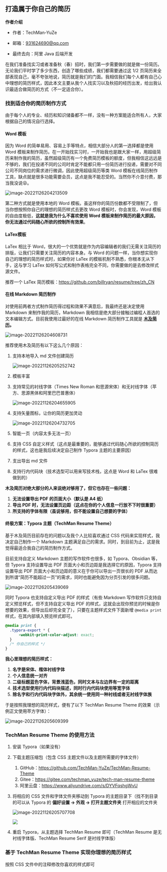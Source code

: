 ## 打造属于你自己的简历

**作者介绍**

- 作者：TechMan-YuZe

- 邮箱：931624690@qq.com

- 最终去向：阿里  Java 后端开发


在我们准备找实习或者准备秋（春）招时，我们第一步需要做的就是做一份简历。无论我们平时学了多少东西，创造了哪些成绩，我们都需要通过这 1/2 页简历来全部表现自己，毫不夸张地说，简历就是我们的门面。我相信我们每个人都有自己心中理想的简历样式，因此本文主要从我个人找实习以及秋招的经历出发，给出我认识最适合做简历的方式（不一定适合你）。

### 找到适合你的简历制作方式

由于每个人的专业、经历和知识储备都不一样，没有一种方案能适合所有人，大家根据自己的情况自行选择。

#### Word 模板

因为 Word 的简单易用、容易上手等特点，相信大部分人的第一选择都是使用 Word 模板来制作简历。在一开始找实习时，一开始我也是跟大家一样，用超级简历来制作我的简历，虽然超级简历有一个免费简历模板的额度，但我相信这远远是不够的，我们在投递不同的公司时肯定不能都只用一份简历进行投递，需要对不同公司不同岗位的需求进行微调，因此使用超级简历等类 Word 模板在线简历制作工具，缺点就是很多功能需要会员，这点是我不能忍受的。当然你不介意付费，那当我没说😝。

![image-20221126204213509](https://images-yuze.oss-cn-hangzhou.aliyuncs.com/img/202211262042541.png)

第二种方式就是使用本地的 Word 模板。虽这样你的简历份数都不受限制了，但当你想按照你自己的理想的简历样式去更改 Word 模板时，你会发现，Word 模板的自由度极低，**这就是我为什么不喜欢使用 Word 模板来制作简历的最大原因，你无法通过代码随心所欲的控制所有效果**。



#### LaTex模板

LaTex 相比于 Word，很大的一个优势就是作为内容编辑者的我们无需关注简历的排版，让我们只需要关注简历的内容本身。与 Word 的问题一样，当你想实现你自己的理想的简历样式时，如果你对 LaTex 的模板机制不熟悉，你根本无从下手，这与学习 LaTex 如何写公式和制作表格完全不同，你需要做的是去修改样式源文件。

推荐一个 LaTex 简历模板：https://github.com/billryan/resume/tree/zh_CN



#### 在线 Markdown 简历制作

对使用前两者方式制作简历得过程和效果不满意后，我最终还是决定使用 Markdown 来制作我的简历，Markdown 我相信是绝大部分接触过编程人首选的文本编辑方式。目前我使用过最好的在线 Markdown 简历制作工具就是 [**木及简历**](https://www.mujicv.com/)**。**

![image-20221126204608731](https://images-yuze.oss-cn-hangzhou.aliyuncs.com/img/202211262046878.png)

推荐使用木及简历有以下这么几个原因：

1. 支持本地导入 md 文件创建简历

   ![image-20221126205252742](https://images-yuze.oss-cn-hangzhou.aliyuncs.com/img/202211262052823.png)

2. 模板丰富

3. 支持常见的衬线字体（Times New Roman 和思源宋体）和无衬线字体（苹方、思源黑体和阿里巴巴普惠体）

   ![image-20221126204655905](https://images-yuze.oss-cn-hangzhou.aliyuncs.com/img/202211262046933.png)

4. 支持矢量图标，让你的简历更加灵动

   ![image-20221126204732705](https://images-yuze.oss-cn-hangzhou.aliyuncs.com/img/202211262047790.png)

5. 智能一页（内容太多无法一页）

6. 支持 CSS 自定义样式（这点是最重要的，能够通过代码随心所欲的控制简历的样式，这也是我后续决定自己制作 Typora 主题的主要原因）

7. 支出导出 md 文件

8. 支持行内代码块（技术选型可以用来写技术栈，这点是 Word 和 LaTex 很难做到的）

**木及简历对绝大部分的人来说绝对够用了，但它也存在一些问题：**

1. **无法设置导出 PDF 的页面大小（默认是 A4 纸）**
2. **导出 PDF 时，无法设置页边距（这点在你的个人信息一行放不下时很重要）**
3. **所支持的字体有限（虽说够用，但不能设置自己想要的字体）**



#### 终极方案：Typora 主题（TechMan Resume Theme）

基于木及简历目前存在的问题以及我个人比较喜欢通过 CSS 代码来实现样式，我决定自己制作一个 Markdown 主题满足自己的需求。同时，到目前为止，这是我觉得最适合我自己的简历制作方式。

目前支持自定义 Markdown 主题的写作软件也很多，如 Typora、Obsidian 等，但 Typora 支持设置导出 PDF 页面大小和页边距是我选择它的原因，Typora 支持设置导出 PDF 页面大小和页边距的意义在于你可以导出一页很长的 PDF 从而达到所谓“简历不能超过一页”的需求，同时也能避免因为分页引发的很多问题。

![image-20221126205439069](https://images-yuze.oss-cn-hangzhou.aliyuncs.com/img/202211262054257.png)

同时 Typora 也支持自定义导出 PDF 的样式（有些 Markdown 写作软件只支持自定义预览样式，但不支持自定义导出 PDF 的样式，这就会出现你预览的时候是你想要的效果，但导出后却完全变了），只要在主题样式文件下面新增 `@media print` 样式，在其内部填入预览样式即可。

```CSS
@media print {
  .typora-export * {
      -webkit-print-color-adjust: exact;
  }
  /* 你自己的样式 */
}
```

**我心里理想的简历样式：**

1. **名字是宋体、楷体衬线字体**
2. **个人信息统一对齐**
3. **二级标题蓝色字体，背景浅蓝色，同时文本与左边界有一定的距离**
4. **技术选型使用行内代码块描述，同时行内代码块使用等宽字体**
5. **除名字和行内代码块字体外，其余统一使用同一种衬线或者无衬线字体族**

于是按照我理想的简历样式，便有了以下 TechMan Resume Theme 的效果（示例正文使用苹方字体）：

![image-20221126205609399](https://images-yuze.oss-cn-hangzhou.aliyuncs.com/img/202211262056513.png)



### TechMan Resume Theme 的使用方法

1. 安装 Typora（如果没有）

2. 下载主题压缩包（包含 CSS 主题文件以及主题所需要的字体文件）

   1. GitHub：https://github.com/TechMan-YuZe/TechMan-Resume-Theme
   2. Gitee：https://gitee.com/techman_yuze/tech-man-resume-theme
   3. 阿里云盘：https://www.aliyundrive.com/s/DYVFqshgWvU

3. 将相应的 CSS 文件和字体文件夹移动到 Typora 的主题目录下（找不到目录的可以从 Typora 的 **偏好设置 → 外观 → 打开主题文件夹** 打开相应的文件夹

   ![image-20221126205707708](https://images-yuze.oss-cn-hangzhou.aliyuncs.com/img/202211262057867.png)

   ![](https://images-yuze.oss-cn-hangzhou.aliyuncs.com/img/202211262057367.png)

4. 重启 Typora，从主题选择 TechMan Resume 即可（TechMan Resume 是无衬线字体版、TechMan Resume Serif 是衬线字体版）

   

### 基于 TechMan Resume Theme 实现你理想的简历样式

按照 CSS 文件中的注释修改你喜欢的样式即可